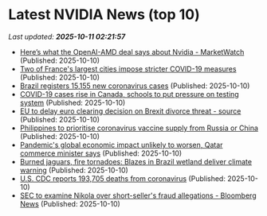# Latest NVIDIA News (top 10)
_Last updated: **2025-10-11 02:21:57**_

- [Here’s what the OpenAI-AMD deal says about Nvidia - MarketWatch](https://slashdot.org/firehose.pl?op=view&amp;id=179736468) (Published: 2025-10-10)
- [Two of France's largest cities impose stricter COVID-19 measures](https://biztoc.com/x/1df471074b568104) (Published: 2025-10-10)
- [Brazil registers 15,155 new coronavirus cases](https://biztoc.com/x/8fee4d747a5380e2) (Published: 2025-10-10)
- [COVID-19 cases rise in Canada, schools to put pressure on testing system](https://biztoc.com/x/f84ea42c45e83dd1) (Published: 2025-10-10)
- [EU to delay euro clearing decision on Brexit divorce threat - source](https://biztoc.com/x/10cd20f38991eac3) (Published: 2025-10-10)
- [Philippines to prioritise coronavirus vaccine supply from Russia or China](https://biztoc.com/x/f5fbda2aa70fdf1a) (Published: 2025-10-10)
- [Pandemic's global economic impact unlikely to worsen, Qatar commerce minister says](https://biztoc.com/x/0cdd67b45c3b4375) (Published: 2025-10-10)
- [Burned jaguars, fire tornadoes: Blazes in Brazil wetland deliver climate warning](https://biztoc.com/x/a1ff7455fb6f389d) (Published: 2025-10-10)
- [U.S. CDC reports 193,705 deaths from coronavirus](https://biztoc.com/x/773adbab5932a441) (Published: 2025-10-10)
- [SEC to examine Nikola over short-seller's fraud allegations - Bloomberg News](https://biztoc.com/x/820a3acd1220ac42) (Published: 2025-10-10)
